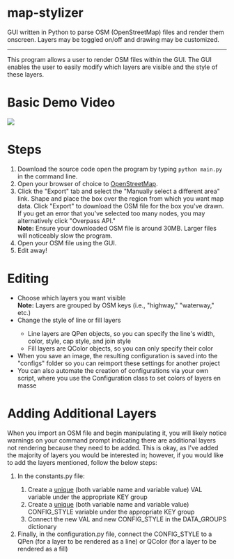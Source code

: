# map-stylizer
GUI written in Python to parse OSM (OpenStreetMap) files and render them onscreen. Layers may be toggled on/off and drawing may be customized.
<hr>
<p>This program allows a user to render OSM files within the GUI. The GUI enables the user to easily modify which layers are visible and the style of these layers.</p>
<h1>Basic Demo Video</h1>
<a href="https://www.youtube.com/watch?v=0ZPQwr0leys"><img src="https://img.youtube.com/vi/0ZPQwr0leys/0.jpg"></a>
<h1>Steps</h1>
<ol>
  <li>Download the source code open the program by typing <code>python main.py</code> in the command line.</li>
  <li>Open your browser of choice to <a href="https://www.openstreetmap.org/">OpenStreetMap</a>.</li>
  <li>Click the "Export" tab and select the "Manually select a different area" link. Shape and place the box over the region from which you want map data. Click "Export" to download the OSM file for the box you've drawn. If you get an error that you've selected too many nodes, you may alternatively click "Overpass API."<br><b>Note:</b> Ensure your downloaded OSM file is around 30MB. Larger files will noticeably slow the program.</li>
  <li>Open your OSM file using the GUI.</li>
  <li>Edit away!</li>
</ol>
<h1>Editing</h1>
<ul>
  <li>Choose which layers you want visible<br><b>Note:</b> Layers are grouped by OSM keys (i.e., "highway," "waterway," etc.)</li>
  <li>Change the style of line or fill layers</li>
  <ul>
    <li>Line layers are QPen objects, so you can specify the line's width, color, style, cap style, and join style</li>
    <li>Fill layers are QColor objects, so you can only specify their color</li>
  </ul>
  <li>When you save an image, the resulting configuration is saved into the "configs" folder so you can reimport these settings for another project</li>
  <li>You can also automate the creation of configurations via your own script, where you use the Configuration class to set colors of layers en masse
</ul>
<h1>Adding Additional Layers</h1>
<p>When you import an OSM file and begin manipulating it, you will likely notice warnings on your command prompt indicating there are additional layers not rendering because they need to be added. This is okay, as I've added the majority of layers you would be interested in; however, if you would like to add the layers mentioned, follow the below steps:</p>
<ol>
  <li>In the constants.py file:</li>
  <ol>
    <li>Create a <u>unique</u> (both variable name and variable value) VAL variable under the appropriate KEY group</li>
    <li>Create a <u>unique</u> (both variable name and variable value) CONFIG_STYLE variable under the appropriate KEY group</li>
    <li>Connect the new VAL and new CONFIG_STYLE in the DATA_GROUPS dictionary</li>
  </ol>
  <li>Finally, in the configuration.py file, connect the CONFIG_STYLE to a QPen (for a layer to be rendered as a line) or QColor (for a layer to be rendered as a fill)</li>
</ol>
